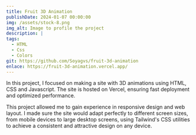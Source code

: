 ```yaml
---
title: Fruit 3D Animation
publishDate: 2024-01-07 00:00:00
img: /assets/stock-8.png
img_alt: Image to profile the project
description: |
tags:
  - HTML
  - Css
  - Colors
git: https://github.com/Soyagvs/fruit-3d-animation
enlace: https://fruit-3d-animation.vercel.app/
---
```

In this project, I focused on making a site with 3D animations using HTML, CSS and Javascript. The site is hosted on Vercel, ensuring fast deployment and optimized performance.

This project allowed me to gain experience in responsive design and web layout. I made sure the site would adapt perfectly to different screen sizes, from mobile devices to large desktop screens, using Tailwind's CSS utilities to achieve a consistent and attractive design on any device.